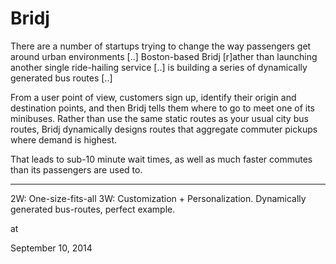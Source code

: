 # Bridj
There are a number of startups trying to change the way passengers 
get around urban environments [..] Boston-based Bridj [r]ather than launching another 
single ride-hailing service [..] is building a series of 
dynamically generated bus routes [..] 

From a user point of view, customers sign up, identify their origin and destination points, and then Bridj tells them where to go to meet one of its minibuses. Rather than use the same static routes as your usual city bus routes, Bridj dynamically designs routes that aggregate commuter pickups where demand is highest.

That leads to sub-10 minute wait times, as well as much faster commutes than its passengers are used to.

---

2W: One-size-fits-all 3W: Customization + Personalization. Dynamically generated bus-routes, perfect example.








at

September 10, 2014
















